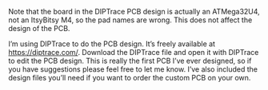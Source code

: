   
Note that the board in the DIPTrace PCB design is actually an ATMega32U4, not an ItsyBitsy M4, so the pad names are wrong.
This does not affect the design of the PCB.

I’m using DIPTrace to do the PCB design.  It’s freely available at https://diptrace.com/.  Download the DIPTrace file and open it with DIPTrace to edit the PCB design.  This is really the first PCB I’ve ever designed, so if you have suggestions please feel free to let me know.  I’ve also included the design files you’ll need if you want to order the custom PCB on your own.


